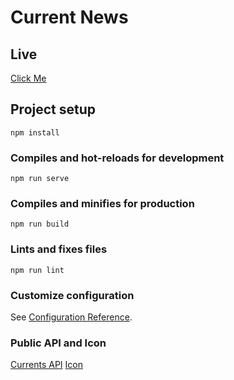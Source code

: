 # Current News

## Live
[Click Me](https://narioalvin.github.io/vue-current-news/)

## Project setup
```
npm install
```

### Compiles and hot-reloads for development
```
npm run serve
```

### Compiles and minifies for production
```
npm run build
```

### Lints and fixes files
```
npm run lint
```

### Customize configuration
See [Configuration Reference](https://cli.vuejs.org/config/).

### Public API and Icon
[Currents API](https://currentsapi.services/en)
[Icon](https://www.flaticon.com/free-icon/newspaper_2971446?term=newspaper&page=1&position=4)

